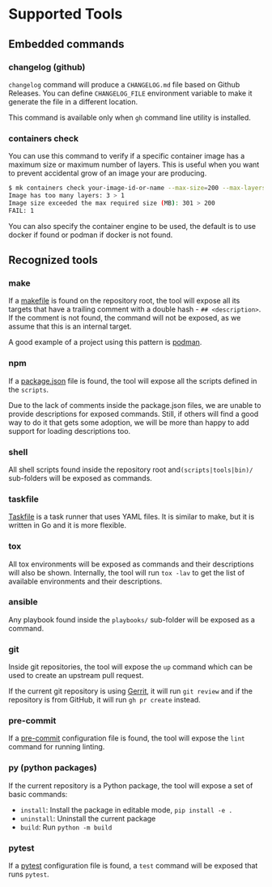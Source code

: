 # Supported Tools

## Embedded commands

### changelog (github)

`changelog` command will produce a `CHANGELOG.md` file based on Github Releases.
You can define `CHANGELOG_FILE` environment variable to make it generate the
file in a different location.

This command is available only when `gh` command line utility is installed.

### containers check

You can use this command to verify if a specific container image has a maximum
size or maximum number of layers. This is useful when you want to prevent
accidental grow of an image your are producing.

```bash
$ mk containers check your-image-id-or-name --max-size=200 --max-layers=1
Image has too many layers: 3 > 1
Image size exceeded the max required size (MB): 301 > 200
FAIL: 1
```

You can also specify the container engine to be used, the default is to use
docker if found or podman if docker is not found.

## Recognized tools

### make

If a [makefile](https://www.gnu.org/software/make/manual/make.html) is found on
the repository root, the tool will expose all its targets that have a trailing
comment with a double hash - `## <description>`. If the comment is not found,
the command will not be exposed, as we assume that this is an internal target.

A good example of a project using this pattern is
[podman](https://github.com/containers/podman).

### npm

If a [package.json](https://docs.npmjs.com/cli/v7/configuring-npm/package-json)
file is found, the tool will expose all the scripts defined in the `scripts`.

Due to the lack of comments inside the package.json files, we are unable to
provide descriptions for exposed commands. Still, if others will find a good way
to do it that gets some adoption, we will be more than happy to add support for
loading descriptions too.

### shell

All shell scripts found inside the repository root and`(scripts|tools|bin)/`
sub-folders will be exposed as commands.

### taskfile

[Taskfile](https://taskfile.dev/#/) is a task runner that uses YAML files. It is
similar to make, but it is written in Go and it is more flexible.

### tox

All tox environments will be exposed as commands and their descriptions will
also be shown. Internally, the tool will run `tox -lav` to get the list of
available environments and their descriptions.

### ansible

Any playbook found inside the `playbooks/` sub-folder will be exposed as a
command.

### git

Inside git repositories, the tool will expose the `up` command which can be used
to create an upstream pull request.

If the current git repository is using
[Gerrit](https://www.gerritcodereview.com), it will run `git review` and if the
repository is from GitHub, it will run `gh pr create` instead.

### pre-commit

If a [pre-commit](https://pre-commit.com/) configuration file is found, the tool
will expose the `lint` command for running linting.

### py (python packages)

If the current repository is a Python package, the tool will expose a set of
basic commands:

- `install`: Install the package in editable mode, `pip install -e .`
- `uninstall`: Uninstall the current package
- `build`: Run `python -m build`

### pytest

If a [pytest](https://docs.pytest.org/en/stable/) configuration file is found, a
`test` command will be exposed that runs `pytest`.
